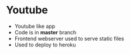 # Youtube
+ Youtube like app
+ Code is in **master** branch
+ Frontend webserver used to serve static files
+ Used to deploy to heroku
